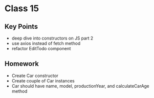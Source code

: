 # Class 15

## Key Points
- deep dive into constructors on JS part 2
- use axios instead of fetch method
- refactor EditTodo component

## Homework
- Create Car constructor
- Create couple of Car instances
- Car should have name, model, productionYear, and calculateCarAge method
